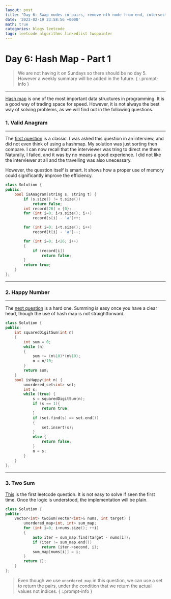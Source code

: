 ```yaml
---
layout: post
title: "Day 6: Swap nodes in pairs, remove nth node from end, intersection of two linked lists & linked list cycle"
date: '2023-02-19 23:58:56 +0000'
math: true
categories: blogs leetcode
tags: leetcode algorithms linkedlist twopointer
---
```

# Day 6: Hash Map - Part 1

> We are not having it on Sundays so there should be no day 5. However a weekly summary will be added in the future.
{ :.prompt-info }

---

[Hash map](https://en.wikipedia.org/wiki/Hash_table) is one of the most important data structures in programming. It is a good way of trading space for speed. However, it is not always the best way of solving problems, as we will find out in the following questions.

### 1. Valid Anagram

---

The [first question](https://leetcode.com/problems/valid-anagram/) is a classic. I was asked this question in an interview, and did not even think of using a hashmap. My solution was just sorting then compare. I can now recall that the interviewer was tring to direct me there. Naturally, I failed, and it was by no means a good experience. I did not like the interviewer at all and the travelling was also unecessary. 

However, the question itself is smart. It shows how a proper use of memory could significantly improve the efficiency.

```cpp
class Solution {
public:
    bool isAnagram(string s, string t) {
        if (s.size() != t.size())
            return false;
        int record[26] = {0};
        for (int i=0; i<s.size(); i++)
            record[s[i] - 'a']++;

        for (int i=0; i<t.size(); i++)
            record[t[i] - 'a']--;

        for (int i=0; i<26; i++)
        {
            if (record[i])
                return false;
        }
        return true;
    }
};
```
---
### 2. Happy Number
---

The [next question](https://leetcode.com/problems/happy-number/) is a hard one. Summing is easy once you have a clear head, though the use of hash map is not straightforward. 
```cpp
class Solution {
public:
    int squaredDigitSum(int n)
    {   
        int sum = 0;
        while (n)
        {
            sum += (n%10)*(n%10);
            n = n/10;
        }
        return sum;
    }
    bool isHappy(int n) {
        unordered_set<int> set;
        int s;
        while (true) {
            s = squaredDigitSum(n); 
            if (s == 1){
                return true;
            }
            if (set.find(s) == set.end())
            {
                set.insert(s);
            }
            else {
                return false;
            }
            n = s;
        }
    }
};
```
--- 
### 3. Two Sum

[This](https://leetcode.com/problems/two-sum/) is the first leetcode question. It is not easy to solve if seen the first time. Once the logic is understood, the implementation will be plain.

```cpp
class Solution {
public:
    vector<int> twoSum(vector<int>& nums, int target) {
        unordered_map<int, int> sum_map;
        for (int i=0; i<nums.size(); ++i)
        {   
            auto iter = sum_map.find(target - nums[i]);
            if (iter != sum_map.end())
                return {iter->second, i};
            sum_map[nums[i]] = i;
        }
        return {};
    }
};
```

> Even though we use `unordered_map` in this question, we can use a set to return the pairs, under the condition that we return the actual values not indices.
{ :.prompt-info }  
